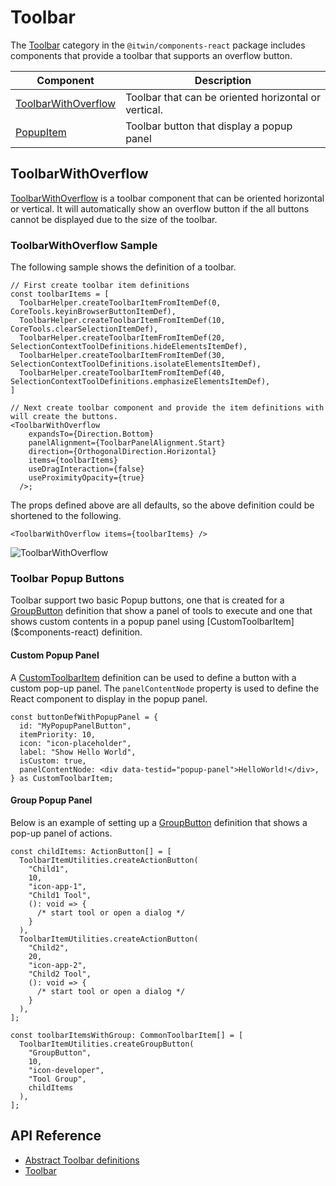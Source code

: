 # Toolbar

The [Toolbar]($components-react:Toolbar) category in the `@itwin/components-react` package includes
components that provide a toolbar that supports an overflow button.

| Component                                | Description                                          |
| ---------------------------------------- | ---------------------------------------------------- |
| [ToolbarWithOverflow]($components-react) | Toolbar that can be oriented horizontal or vertical. |
| [PopupItem]($components-react)           | Toolbar button that display a popup panel            |

## ToolbarWithOverflow

[ToolbarWithOverflow]($components-react) is a toolbar component that can be oriented horizontal or vertical. It will automatically show an overflow button if the all buttons cannot be displayed due to the size of the toolbar.

### ToolbarWithOverflow Sample

The following sample shows the definition of a toolbar.

```tsx
// First create toolbar item definitions
const toolbarItems = [
  ToolbarHelper.createToolbarItemFromItemDef(0, CoreTools.keyinBrowserButtonItemDef),
  ToolbarHelper.createToolbarItemFromItemDef(10, CoreTools.clearSelectionItemDef),
  ToolbarHelper.createToolbarItemFromItemDef(20, SelectionContextToolDefinitions.hideElementsItemDef),
  ToolbarHelper.createToolbarItemFromItemDef(30, SelectionContextToolDefinitions.isolateElementsItemDef),
  ToolbarHelper.createToolbarItemFromItemDef(40, SelectionContextToolDefinitions.emphasizeElementsItemDef),
]

// Next create toolbar component and provide the item definitions with will create the buttons.
<ToolbarWithOverflow
    expandsTo={Direction.Bottom}
    panelAlignment={ToolbarPanelAlignment.Start}
    direction={OrthogonalDirection.Horizontal}
    items={toolbarItems}
    useDragInteraction={false}
    useProximityOpacity={true}
  />;
```

The props defined above are all defaults, so the above definition could be shortened to the following.

```tsx
<ToolbarWithOverflow items={toolbarItems} />
```

![ToolbarWithOverflow](./images/toolbar.png "ToolbarWithOverflow Component")

### Toolbar Popup Buttons

Toolbar support two basic Popup buttons, one that is created for a [GroupButton]($appui-abstract) definition that show a panel of tools to execute and one that shows custom contents in a popup panel using [CustomToolbarItem]($components-react) definition.

#### Custom Popup Panel

A [CustomToolbarItem]($components-react) definition can be used to define a button with a custom pop-up panel. The `panelContentNode` property is used to define the React component to display in the popup panel.

```tsx
const buttonDefWithPopupPanel = {
  id: "MyPopupPanelButton",
  itemPriority: 10,
  icon: "icon-placeholder",
  label: "Show Hello World",
  isCustom: true,
  panelContentNode: <div data-testid="popup-panel">HelloWorld!</div>,
} as CustomToolbarItem;
```

#### Group Popup Panel

Below is an example of setting up a [GroupButton]($appui-abstract) definition that shows a pop-up panel of actions.

```tsx
const childItems: ActionButton[] = [
  ToolbarItemUtilities.createActionButton(
    "Child1",
    10,
    "icon-app-1",
    "Child1 Tool",
    (): void => {
      /* start tool or open a dialog */
    }
  ),
  ToolbarItemUtilities.createActionButton(
    "Child2",
    20,
    "icon-app-2",
    "Child2 Tool",
    (): void => {
      /* start tool or open a dialog */
    }
  ),
];

const toolbarItemsWithGroup: CommonToolbarItem[] = [
  ToolbarItemUtilities.createGroupButton(
    "GroupButton",
    10,
    "icon-developer",
    "Tool Group",
    childItems
  ),
];
```

## API Reference

- [Abstract Toolbar definitions]($appui-abstract:Toolbar)
- [Toolbar]($components-react:Toolbar)
